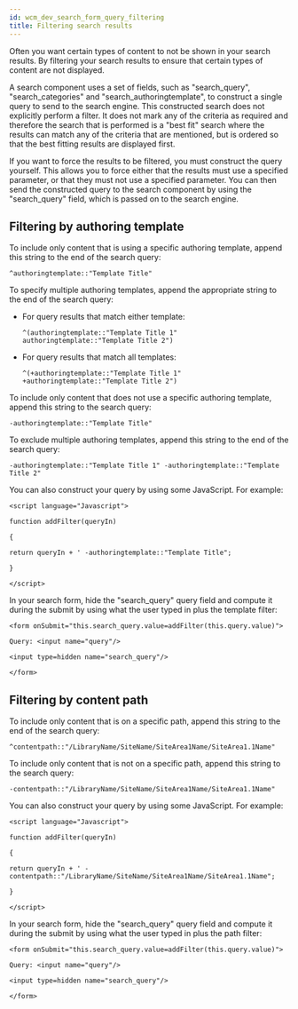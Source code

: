 ```yaml
---
id: wcm_dev_search_form_query_filtering
title: Filtering search results
---
```





Often you want certain types of content to not be shown in your search results. By filtering your search results to ensure that certain types of content are not displayed.

A search component uses a set of fields, such as "search\_query", "search\_categories" and "search\_authoringtemplate", to construct a single query to send to the search engine. This constructed search does not explicitly perform a filter. It does not mark any of the criteria as required and therefore the search that is performed is a "best fit" search where the results can match any of the criteria that are mentioned, but is ordered so that the best fitting results are displayed first.

If you want to force the results to be filtered, you must construct the query yourself. This allows you to force either that the results must use a specified parameter, or that they must not use a specified parameter. You can then send the constructed query to the search component by using the "search\_query" field, which is passed on to the search engine.

## Filtering by authoring template

To include only content that is using a specific authoring template, append this string to the end of the search query:

```
^authoringtemplate::"Template Title" 
```

To specify multiple authoring templates, append the appropriate string to the end of the search query:

-   For query results that match either template:

    ```
    ^(authoringtemplate::"Template Title 1" authoringtemplate::"Template Title 2")
    
    ```

-   For query results that match all templates:

    ```
    ^(+authoringtemplate::"Template Title 1"  +authoringtemplate::"Template Title 2")
    ```


To include only content that does not use a specific authoring template, append this string to the search query:

```
-authoringtemplate::"Template Title" 
```

To exclude multiple authoring templates, append this string to the end of the search query:

```
-authoringtemplate::"Template Title 1" -authoringtemplate::"Template Title 2" 
```

You can also construct your query by using some JavaScript. For example:

```
<script language="Javascript">

function addFilter(queryIn)

{

return queryIn + ' -authoringtemplate::"Template Title";

}

</script> 
```

In your search form, hide the "search\_query" query field and compute it during the submit by using what the user typed in plus the template filter:

```
<form onSubmit="this.search_query.value=addFilter(this.query.value)">

Query: <input name="query"/>

<input type=hidden name="search_query"/>

</form> 
```

## Filtering by content path

To include only content that is on a specific path, append this string to the end of the search query:

```
^contentpath::"/LibraryName/SiteName/SiteArea1Name/SiteArea1.1Name" 
```

To include only content that is not on a specific path, append this string to the search query:

```
-contentpath::"/LibraryName/SiteName/SiteArea1Name/SiteArea1.1Name"
```

You can also construct your query by using some JavaScript. For example:

```
<script language="Javascript">

function addFilter(queryIn)

{

return queryIn + ' -contentpath::"/LibraryName/SiteName/SiteArea1Name/SiteArea1.1Name";

}

</script>  
```

In your search form, hide the "search\_query" query field and compute it during the submit by using what the user typed in plus the path filter:

```
<form onSubmit="this.search_query.value=addFilter(this.query.value)">

Query: <input name="query"/>

<input type=hidden name="search_query"/>

</form>  
```

